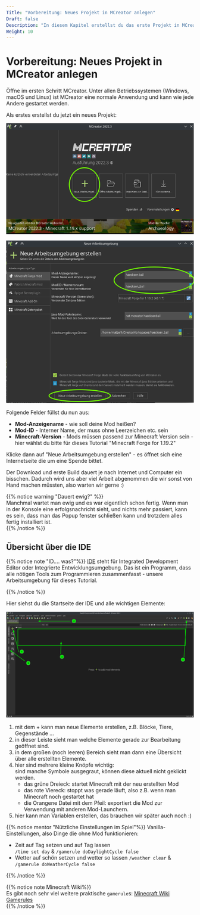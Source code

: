 ```yaml
---
Title: "Vorbereitung: Neues Projekt in MCreator anlegen"
Draft: false
Description: "In diesem Kapitel erstellst du das erste Projekt in MCreator und wir schauen uns einzelnen Elemente des Programms an."
Weight: 10
---
```



# Vorbereitung: Neues Projekt in MCreator anlegen

Öffne im ersten Schritt MCreator. Unter allen Betriebssystemen (Windows, macOS und Linux) ist MCreator eine normale Anwendung und kann wie jede Andere gestartet werden.

Als erstes erstellst du jetzt ein neues Projekt:


![Neues Projekt anlegen - 1](projekt-anlegen-0.png)

![Neues Projekt anlegen - 2](projekt-anlegen-1.png)

Folgende Felder füllst du nun aus:
- **Mod-Anzeigename** - wie soll deine Mod heißen? 
- **Mod-ID** - Interner Name, der muss ohne Leerzeichen etc. sein
- **Minecraft-Version** - Mods müssen passend zur Minecraft Version sein - hier wählst du bitte für dieses Tutorial "Minecraft Forge for 1.19.2"

Klicke dann auf "Neue Arbeitsumgebung erstellen" - es öffnet sich eine Internetseite die um eine Spende bittet.

Der Download und erste Build dauert je nach Internet und Computer ein bisschen. Dadurch wird uns aber viel Arbeit abgenommen die wir sonst von Hand machen müssten, also warten wir gerne :)

{{% notice warning "Dauert ewig?" %}}  
Manchmal wartet man ewig und es war eigentlich schon fertig. Wenn man in der Konsole eine erfolgsnachricht sieht, und nichts mehr passiert, kann es sein, dass man das Popup fenster schließen kann und trotzdem alles fertig installiert ist.  
{{% /notice %}}

## Übersicht über die IDE

{{% notice note "ID.... was?"%}}
[IDE](https://de.wikipedia.org/wiki/Integrierte_Entwicklungsumgebung) steht für Integrated Development Editor oder Integrierte Entwicklungsumgebung. Das ist ein Programm, dass alle nötigen Tools zum Programmieren zusammenfasst - unsere Arbeitsumgebung für dieses Tutorial. 

{{% /notice %}}

Hier siehst du die Startseite der IDE und alle wichtigen Elemente:

![IDE Übersicht: das sind die wichtigsten Elemente](ide-uebersicht.png)

1. mit dem + kann man neue Elemente erstellen, z.B. Blöcke, Tiere, Gegenstände ...
2. in dieser Leiste sieht man welche Elemente gerade zur Bearbeitung geöffnet sind.
3. in dem großen (noch leeren) Bereich sieht man dann eine Übersicht über alle erstellten Elemente.
4. hier sind mehrere kleine Knöpfe wichtig:  
    sind manche Symbole ausgegraut, können diese aktuell nicht geklickt werden.
    - das grüne Dreieck: startet Minecraft mit der neu erstellten Mod
    - das rote Viereck: stoppt was gerade läuft, also z.B. wenn man Minecraft noch gestartet hat
    - die Orangene Datei mit dem Pfeil: exportiert die Mod zur Verwendung mit anderen Mod-Launchern.  
5. hier kann man Variablen erstellen, das brauchen wir später auch noch :)

{{% notice mentor "Nützliche Einstellungen im Spiel"%}}
Vanilla-Einstellungen, also Dinge die ohne Mod funktionieren:

- Zeit auf Tag setzen und auf Tag lassen  
`/time set day` & `/gamerule doDaylightCycle false`
- Wetter auf schön setzen und wetter so lassen
`/weather clear` & `/gamerule doWeatherCycle false`

{{% /notice %}}

{{% notice note Minecraft Wiki%}}  
Es gibt noch sehr viel weitere praktische `gamerule`s: [Minecraft Wiki Gamerules](https://minecraft.fandom.com/wiki/Game_rule)  
{{% /notice %}}